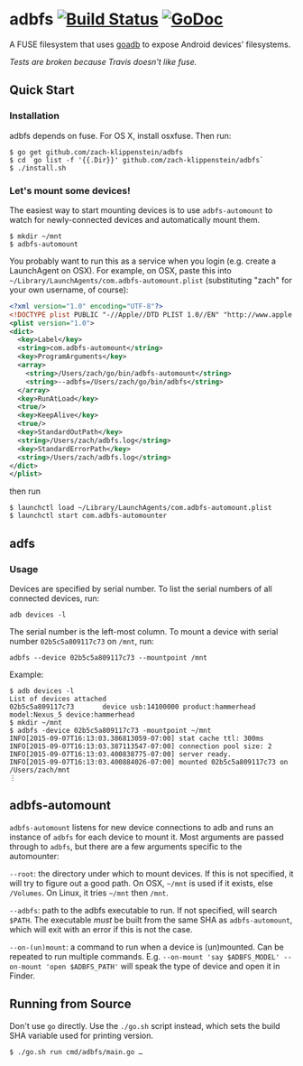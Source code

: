 # adbfs [![Build Status](https://travis-ci.org/zach-klippenstein/adbfs.svg?branch=master)](https://travis-ci.org/zach-klippenstein/adbfs) [![GoDoc](https://godoc.org/github.com/zach-klippenstein/adbfs?status.svg)](https://godoc.org/github.com/zach-klippenstein/adbfs/fs)

A FUSE filesystem that uses [goadb](https://github.com/zach-klippenstein/goadb) to expose Android devices' filesystems.

_Tests are broken because Travis doesn't like fuse._

## Quick Start

### Installation

adbfs depends on fuse. For OS X, install osxfuse.
Then run:

```
$ go get github.com/zach-klippenstein/adbfs
$ cd `go list -f '{{.Dir}}' github.com/zach-klippenstein/adbfs`
$ ./install.sh
```

### Let's mount some devices!

The easiest way to start mounting devices is to use `adbfs-automount` to watch for newly-connected devices
and automatically mount them.

```
$ mkdir ~/mnt
$ adbfs-automount
```

You probably want to run this as a service when you login (e.g. create a LaunchAgent on OSX).
For example, on OSX, paste this into `~/Library/LaunchAgents/com.adbfs-automount.plist` (substituting "zach" for your own username, of course):
```xml
<?xml version="1.0" encoding="UTF-8"?>
<!DOCTYPE plist PUBLIC "-//Apple//DTD PLIST 1.0//EN" "http://www.apple.com/DTDs/PropertyList-1.0.dtd">
<plist version="1.0">
<dict>
  <key>Label</key>
  <string>com.adbfs-automount</string>
  <key>ProgramArguments</key>
  <array>
    <string>/Users/zach/go/bin/adbfs-automount</string>
    <string>--adbfs=/Users/zach/go/bin/adbfs</string>
  </array>
  <key>RunAtLoad</key>
  <true/>
  <key>KeepAlive</key>
  <true/>
  <key>StandardOutPath</key>
  <string>/Users/zach/adbfs.log</string>
  <key>StandardErrorPath</key>
  <string>/Users/zach/adbfs.log</string>
</dict>
</plist>
```
then run
```
$ launchctl load ~/Library/LaunchAgents/com.adbfs-automount.plist
$ launchctl start com.adbfs-automounter
```

## adfs

### Usage

Devices are specified by serial number. To list the serial numbers of all connected devices, run:

`adb devices -l`

The serial number is the left-most column. To mount a device with serial number `02b5c5a809117c73` on `/mnt`, run:

`adbfs --device 02b5c5a809117c73 --mountpoint /mnt`

Example:
```
$ adb devices -l
List of devices attached 
02b5c5a809117c73       device usb:14100000 product:hammerhead model:Nexus_5 device:hammerhead
$ mkdir ~/mnt
$ adbfs -device 02b5c5a809117c73 -mountpoint ~/mnt
INFO[2015-09-07T16:13:03.386813059-07:00] stat cache ttl: 300ms
INFO[2015-09-07T16:13:03.387113547-07:00] connection pool size: 2
INFO[2015-09-07T16:13:03.400838775-07:00] server ready.
INFO[2015-09-07T16:13:03.400884026-07:00] mounted 02b5c5a809117c73 on /Users/zach/mnt
⋮
```

## adbfs-automount

`adbfs-automount` listens for new device connections to adb and runs an instance of `adbfs` for each device to mount
it. Most arguments are passed through to `adbfs`, but there are a few arguments specific to the automounter:

`--root`: the directory under which to mount devices. If this is not specified, it will try to figure out
a good path. On OSX, `~/mnt` is used if it exists, else `/Volumes`. On Linux, it tries `~/mnt` then `/mnt`.

`--adbfs`: path to the adbfs executable to run. If not specified, will search `$PATH`. The executable _must_ be built
from the same SHA as `adbfs-automount`, which will exit with an error if this is not the case.

`--on-(un)mount`: a command to run when a device is (un)mounted. Can be repeated to run multiple commands.
E.g. `--on-mount 'say $ADBFS_MODEL' --on-mount 'open $ADBFS_PATH'` will speak the type of device and open it in Finder.

## Running from Source

Don't use `go` directly. Use the `./go.sh` script instead, which sets the build SHA variable used for
printing version.

```
$ ./go.sh run cmd/adbfs/main.go …
```
